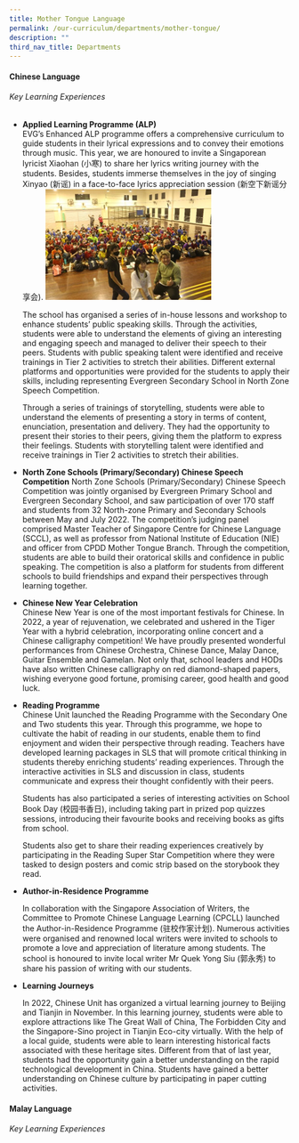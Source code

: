 ```yaml
---
title: Mother Tongue Language
permalink: /our-curriculum/departments/mother-tongue/
description: ""
third_nav_title: Departments
---
```

#### **Chinese Language**
###### Key Learning Experiences
* **Applied Learning Programme (ALP)**   
EVG’s Enhanced ALP programme offers a comprehensive curriculum to guide students in their lyrical expressions and to convey their emotions through music. This year, we are honoured to invite a Singaporean lyricist Xiaohan (小寒) to share her lyrics writing journey with the students. Besides, students immerse themselves in the joy of singing Xinyao (新谣) in a face-to-face lyrics appreciation session (新空下新谣分享会).  ![](/images/Our%20Curriculum/Departments/MTL%20Department/Chinese%20Language/chinese%201.png)

  The school has organised a series of in-house lessons and workshop to enhance students’ public speaking skills.  Through the activities, students were able to understand the elements of giving an interesting and engaging speech and managed to deliver their speech to their peers. Students with public speaking talent were identified and receive trainings in Tier 2 activities to stretch their abilities.  Different external platforms and opportunities were provided for the students to apply their skills, including representing Evergreen Secondary School in North Zone Speech Competition.

  Through a series of trainings of storytelling, students were able to understand the elements of presenting a story in terms of content, enunciation, presentation and delivery. They had the opportunity to present their stories to their peers, giving them the platform to express their feelings. Students with storytelling talent were identified and receive trainings in Tier 2 activities to stretch their abilities. 

* **North Zone Schools (Primary/Secondary) Chinese Speech Competition**
  North Zone Schools (Primary/Secondary) Chinese Speech Competition was jointly organised by Evergreen Primary School and Evergreen Secondary School, and saw participation of over 170 staff and students from 32 North-zone Primary and Secondary Schools between May and July 2022.  The competition’s judging panel comprised Master Teacher of Singapore Centre for Chinese Language (SCCL), as well as professor from National Institute of Education (NIE) and officer from CPDD Mother Tongue Branch. Through the competition, students are able to build their oratorical skills and confidence in public speaking. The competition is also a platform for students from different schools to build friendships and expand their perspectives through learning together.
* **Chinese New Year Celebration**  
	Chinese New Year is one of the most important festivals for Chinese. In 2022, a year of rejuvenation, we celebrated and ushered in the Tiger Year with a hybrid celebration, incorporating online concert and a Chinese calligraphy competition! We have proudly presented wonderful performances from Chinese Orchestra, Chinese Dance, Malay Dance, Guitar Ensemble and Gamelan. Not only that, school leaders and HODs have also written Chinese calligraphy on red diamond-shaped papers, wishing everyone good fortune, promising career, good health and good luck.
* **Reading Programme**  
Chinese Unit launched the Reading Programme with the Secondary One and Two students this year.  Through this programme, we hope to cultivate the habit of reading in our students, enable them to find enjoyment and widen their perspective through reading. Teachers have developed learning packages in SLS that will promote critical thinking in students thereby enriching students’ reading experiences. Through the interactive activities in SLS and discussion in class, students communicate and express their thought confidently with their peers.  

  Students has also participated a series of interesting activities on School Book Day (校园书香日), including taking part in prized pop quizzes sessions, introducing their favourite books and receiving books as gifts from school.  

  Students also get to share their reading experiences creatively by participating in the Reading Super Star Competition where they were tasked to design posters and comic strip based on the storybook they read.

* **Author-in-Residence Programme**

  In collaboration with the Singapore Association of Writers, the Committee to Promote Chinese Language Learning (CPCLL) launched the Author-in-Residence Programme (驻校作家计划).  Numerous activities were organised and renowned local writers were invited to schools to promote a love and appreciation of literature among students. The school is honoured to invite local writer Mr Quek Yong Siu (郭永秀) to share his passion of writing with our students. 
* **Learning Journeys**

  In 2022, Chinese Unit has organized a virtual learning journey to Beijing and Tianjin in November. In this learning journey, students were able to explore attractions like The Great Wall of China, The Forbidden City and the Singapore-Sino project in Tianjin Eco-city virtually.  With the help of a local guide, students were able to learn interesting historical facts associated with these heritage sites. Different from that of last year, students had the opportunity gain a better understanding on the rapid technological development in China. Students have gained a better understanding on Chinese culture by participating in paper cutting activities.

#### **Malay Language**
###### Key Learning Experiences

